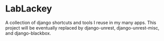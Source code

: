 LabLackey
=======

A collection of django shortcuts and tools I reuse in my many apps. This project will be eventually replaced by django-unrest, django-unrest-misc, and django-blackbox.
